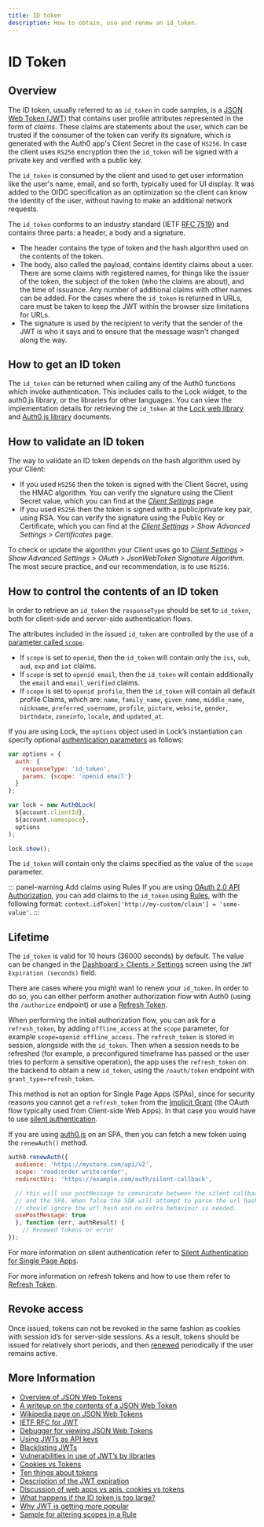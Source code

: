 ```yaml
---
title: ID token
description: How to obtain, use and renew an id_token.
---
```


# ID Token

## Overview

The ID token, usually referred to as `id_token` in code samples, is a [JSON Web Token (JWT)](/jwt) that contains user profile attributes represented in the form of _claims_. These claims are statements about the user, which can be trusted if the consumer of the token can verify its signature, which is generated with the Auth0 app's Client Secret in the case of `HS256`. In case the client uses `RS256` encryption then the `id_token` will be signed with a private key and verified with a public key.

The `id_token` is consumed by the client and used to get user information like the user's name, email, and so forth, typically used for UI display. It was added to the OIDC specification as an optimization so the client can know the identity of the user, without having to make an additional network requests.

The `id_token` conforms to an industry standard (IETF [RFC 7519](https://tools.ietf.org/html/rfc7519)) and contains three parts: a header, a body and a signature.
- The header contains the type of token and the hash algorithm used on the contents of the token.  
- The body, also called the payload, contains identity claims about a user.  There are some claims with registered names, for things like the issuer of the token, the subject of the token (who the claims are about), and the time of issuance.  Any number of additional claims with other names can be added. For the cases where the `id_token` is returned in URLs, care must be taken to keep the JWT within the browser size limitations for URLs.
- The signature is used by the recipient to verify that the sender of the JWT is who it says and to ensure that the message wasn't changed along the way.

## How to get an ID token

The `id_token` can be returned when calling any of the Auth0 functions which invoke authentication.  This includes calls to the Lock widget, to the auth0.js library, or the libraries for other languages. You can view the implementation details for retrieving the `id_token` at the [Lock web library](/libraries/lock) and [Auth0.js library](/libraries/auth0js) documents.

## How to validate an ID token

The way to validate an ID token depends on the hash algorithm used by your Client:
- If you used `HS256` then the token is signed with the Client Secret, using the HMAC algorithm. You can verify the signature using the Client Secret value, which you can find at the _[Client Settings](${manage_url}/#/clients/${account.clientId}/settings)_ page.
- If you used `RS256` then the token is signed with a public/private key pair, using RSA. You can verify the signature using the Public Key or Certificate, which you can find at the _[Client Settings](${manage_url}/#/clients/${account.clientId}/settings) > Show Advanced Settings > Certificates_ page.

To check or update the algorithm your Client uses go to _[Client Settings](${manage_url}/#/clients/${account.clientId}/settings) > Show Advanced Settings > OAuth > JsonWebToken Signature Algorithm_. The most secure practice, and our recommendation, is to use `RS256`.

## How to control the contents of an ID token

In order to retrieve an `id_token` the `responseType` should be set to `id_token`, both for client-side and server-side authentication flows.

The attributes included in the issued `id_token` are controlled by the use of a [parameter called `scope`](/scopes).
- If `scope` is set to `openid`, then the `id_token` will contain only the `iss`, `sub`, `aud`, `exp` and `iat` claims.
- If `scope` is set to `openid email`, then the `id_token` will contain additionally the `email` and `email_verified` claims.
- If `scope` is set to `openid profile`, then the `id_token` will contain all default profile Claims, which are: `name`, `family_name`, `given_name`, `middle_name`, `nickname`, `preferred_username`, `profile`, `picture`, `website`, `gender`, `birthdate`, `zoneinfo`, `locale`, and `updated_at`.

If you are using Lock, the `options` object used in Lock’s instantiation can specify optional [authentication parameters](/libraries/lock/v10/customization#auth-object-) as follows:

```js
var options = {
  auth: {
    responseType: 'id_token',
    params: {scope: 'openid email'}
  }
};

var lock = new Auth0Lock(
  ${account.clientId},
  ${account.namespace},
  options
);

lock.show();
```

The `id_token` will contain only the claims specified as the value of the `scope` parameter.

::: panel-warning Add claims using Rules
If you are using [OAuth 2.0 API Authorization](/api-auth/tutorials/configuring-tenant-for-api-auth), you can add claims to the `id_token` using [Rules](/rules), with the following format: `context.idToken['http://my-custom/claim'] = 'some-value'`.
:::

## Lifetime

The `id_token` is valid for 10 hours (36000 seconds) by default.  The value can be changed in the [Dashboard > Clients > Settings](${manage_url}/#/clients/${account.clientId}/settings) screen using the `JWT Expiration (seconds)` field.

There are cases where you might want to renew your `id_token`. In order to do so, you can either perform another authorization flow with Auth0 (using the `/authorize` endpoint) or use a [Refresh Token](/tokens/refresh-token).

When performing the initial authorization flow, you can ask for a `refresh_token`, by adding `offline_access` at the `scope` parameter, for example `scope=openid offline_access`. The `refresh_token` is stored in session, alongside with the `id_token`. Then when a session needs to be refreshed (for example, a preconfigured timeframe has passed or the user tries to perform a sensitive operation), the app uses the `refresh_token` on the backend to obtain a new `id_token`, using the `/oauth/token` endpoint with `grant_type=refresh_token`.

This method is not an option for Single Page Apps (SPAs), since for security reasons you cannot get a `refresh_token` from the [Implicit Grant](/api-auth/grant/implicit) (the OAuth flow typically used from Client-side Web Apps). In that case you would have to use [silent authentication](/api-auth/tutorials/silent-authentication).

If you are using [auth0.js](/libraries/auth0js) on an SPA, then you can fetch a new token using the `renewAuth()` method. 

```js
auth0.renewAuth({
  audience: 'https://mystore.com/api/v2',
  scope: 'read:order write:order',
  redirectUri: 'https://example.com/auth/silent-callback',

  // this will use postMessage to comunicate between the silent callback
  // and the SPA. When false the SDK will attempt to parse the url hash
  // should ignore the url hash and no extra behaviour is needed.
  usePostMessage: true
  }, function (err, authResult) {
    // Renewed tokens or error
});
```

For more information on silent authentication refer to [Silent Authentication for Single Page Apps](/api-auth/tutorials/silent-authentication).

For more information on refresh tokens and how to use them refer to [Refresh Token](/tokens/refresh-token).

## Revoke access

Once issued, tokens can not be revoked in the same fashion as cookies with session id’s for server-side sessions.  As a result, tokens should be issued for relatively short periods, and then [renewed](#lifetime) periodically if the user remains active.

## More Information

* [Overview of JSON Web Tokens](/jwt)
* [A writeup on the contents of a JSON Web Token](https://scotch.io/tutorials/the-anatomy-of-a-json-web-token)
* [Wikipedia page on JSON Web Tokens](https://en.wikipedia.org/wiki/JSON_Web_Token)
* [IETF RFC for JWT](https://tools.ietf.org/html/rfc7519)
* [Debugger for viewing JSON Web Tokens](http://jwt.io/)
* [Using JWTs as API keys](https://auth0.com/blog/2014/12/02/using-json-web-tokens-as-api-keys/)
* [Blacklisting JWTs](https://auth0.com/blog/2015/03/10/blacklist-json-web-token-api-keys/)
* [Vulnerabilities in use of JWT’s by libraries](https://auth0.com/blog/2015/03/31/critical-vulnerabilities-in-json-web-token-libraries/)
* [Cookies vs Tokens](https://auth0.com/blog/2014/01/07/angularjs-authentication-with-cookies-vs-token/)
* [Ten things about tokens](https://auth0.com/blog/2014/01/27/ten-things-you-should-know-about-tokens-and-cookies/)
* [Description of the JWT expiration](/applications)
* [Discussion of web apps vs apis, cookies vs tokens](/apps-apis)
* [What happens if the ID token is too large?](https://auth0.com/forum/t/id-token-is-too-large/3116)
* [Why JWT is getting more popular](https://auth0.com/blog/2015/07/21/jwt-json-webtoken-logo/)
* [Sample for altering scopes in a Rule](https://github.com/auth0/rules/blob/dff2a3e72f01d33af3086414be7cf115b19eea0c/rules/custom-scopes.md)
